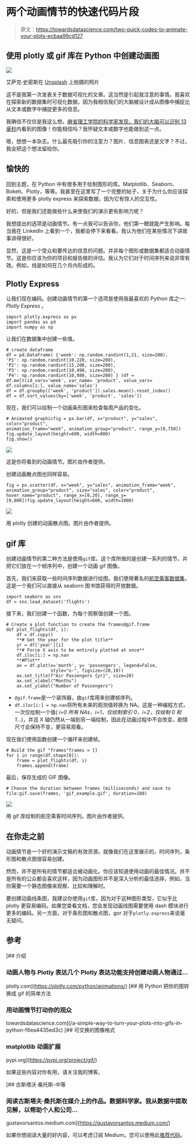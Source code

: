 # 两个动画情节的快速代码片段

> 原文：<https://towardsdatascience.com/two-quick-codes-to-animate-your-plots-ecbaa99cd127>

## 使用 plotly 或 gif 库在 Python 中创建动画图

![](img/77e8788dfe2dfb11ce937ca568c48c52.png)

艾萨克·史密斯在 [Unsplash](https://unsplash.com/s/photos/line-chart?utm_source=unsplash&utm_medium=referral&utm_content=creditCopyText) 上拍摄的照片

这不是我第一次发表关于数据可视化的文章。这当然是引起我注意的事情。我喜欢在探索新的数据集时可视化数据，因为我相信我们的大脑被设计成从图像中捕捉比从文本或数字中捕捉更多的信息。

我确信不仅仅是我这么想。[麻省理工学院的科学家发现，我们的大脑可以识别 13 毫秒](https://news.mit.edu/2014/in-the-blink-of-an-eye-0116)内看到的图像！你能相信吗？我怀疑文本或数字也能做到这一点。

嗯，想想一本杂志。什么最先吸引你的注意力？图片、信息图表还是文字？不过，我会把这个想法留给你。

## 愉快的

回到主题，在 Python 中有很多用于绘制图形的库。Matplotlib、Seaborn、Bokeh、Plotly，等等。我甚至在这里写了一个完整的帖子，关于为什么你应该探索和使用更多 plotly express 来探索数据，因为它有惊人的交互性。

好的，但是我们还能做些什么来使我们的演示更有影响力呢？

我想提出的选项是动画情节。有一点我可以告诉你，他们第一眼就能产生影响。每当我在 LinkedIn 上看到一个，我都会停下来看看。我认为他们在某些情况下讲故事讲得很好。

显然，这是一个受众和要传达的信息的问题。并非每个图形或数据集都适合动画情节。这是你应该为你的项目和报告做的评估。我认为它们对于时间序列来说非常有效。例如，线是如何在几个月内形成的。

## Plotly Express

让我们现在编码。创建动画情节的第一个选项是使用我最喜欢的 Python 库之一: *Plotly Express* 。

```
import plotly.express as px
import pandas as pd
import numpy as np
```

让我们在数据集中创建一些值。

```
# create dataframe
df = pd.DataFrame( {'week': np.random.randint(1,21, size=200),
'P1': np.random.randint(10,220, size=200),
'P2': np.random.randint(15,200, size=200),
'P3': np.random.randint(10,490, size=200),
'P4': np.random.randint(10,980, size=200) } )df = df.melt(id_vars='week', var_name= 'product', value_vars= df.columns[1:], value_name='sales')
df = df.groupby(['week', 'product']).sales.mean().reset_index()
df = df.sort_values(by=['week', 'product', 'sales'])
```

现在，我们可以绘制一个动画条形图来检查每周产品的变化。

```
# Animated graphicfig = px.bar(df, x="product", y="sales", color="product",
animation_frame="week", animation_group="product", range_y=[0,750])
fig.update_layout(height=600, width=800)
fig.show()
```

![](img/4da4f3a75fb6fe42f359d926f585ee3a.png)

这是你将看到的动画情节。图片由作者提供。

创建动画散点图也同样容易。

```
fig = px.scatter(df, x="week", y="sales", animation_frame="week", animation_group="product", size="sales", color="product", hover_name="product", range_x=[0,20], range_y=[0,800])fig.update_layout(height=600, width=1000)
```

![](img/2b15a89d244fe41e85e1c22ada1f5c98.png)

用 plotly 创建的动画散点图。图片由作者提供。

## gif 库

创建动画情节的第二种方法是使用`gif`库。这个库所做的是创建一系列的情节，并把它们放在一个帧序列中，创建一个动画 gif 图像。

首先，我们来获取一些时间序列数据进行绘图。我们使用著名的[航空乘客数据集](https://github.com/mwaskom/seaborn-data/blob/master/flights.csv)，这是一个我们可以直接从 seaborn 图书馆获得的开放数据。

```
import seaborn as sns
df = sns.load_dataset('flights')
```

接下来，我们创建一个函数，为每个观察值创建一个图。

```
# Create a plot function to create the frames@gif.frame
def plot_flights(df, i):
    df = df.copy()
    **# Get the year for the plot title**
    yr = df['year'][i]
    **# Force X axis to be entirely plotted at once**
    df.iloc[i:] = np.nan
    **#Plot**
    ax = df.plot(x='month', y= 'passengers', legend=False, 
                 style="o-", figsize=(20,10))
    ax.set_title(f"Air Passengers {yr}", size=20)
    ax.set_xlabel("Months")
    ax.set_ylabel("Number of Passengers")
```

*   `@gif.frame`是一个装饰器，由`gif`库用来创建帧序列。
*   `df.iloc[i:] = np.nan`将所有未来的观测值转换为 NA。这是一种编程方式，一次仅绘制一个值( *i=0 所有 NAs，i=1，仅绘制索引 0，i=2，仅绘制 0 和 1…*)，并且 X 轴仍然从一端到另一端绘制，因此在动画过程中不会改变。剧情尺寸会保持不变，更容易观看。

现在我们使用函数创建一个循环来创建帧。

```
# Build the gif "frames"frames = []
for i in range(df.shape[0]):
    frame = plot_flights(df, i)
    frames.append(frame)
```

最后，保存生成的 GIF 图像。

```
# Choose the duration between frames (milliseconds) and save to file:gif.save(frames, 'gif_example.gif', duration=180)
```

![](img/03bcfdb7b671958faaf3cc6f9d3915cd.png)

用 gif 库绘制的航空乘客时间序列。图片由作者提供。

## 在你走之前

动画情节是一个好的演示文稿的有效资源。就像我们在这里展示的，时间序列，条形图和散点图很容易创建。

然而，并不是所有的情节都适合被动画化。你应该知道使用动画的最佳情况。并不是所有的公众都会喜欢这样，因为动画图形并不是深入分析的最佳选择，例如，当你需要一个静态图像来观察、比较和理解时。

要创建动画线条图，我建议你使用`gif`库，因为对于这种图形类型，它似乎比 plotly 更容易编码。如果您查看文档，您会发现动画线图需要使用 dash 模块进行更多的编码。另一方面，对于条形图和散点图，gor 对于`plotly.express`来说毫无疑问。

## 参考

[](https://plotly.com/python/animations/) [## 介绍

### 动画人物与 Plotly 表达几个 Plotly 表达功能支持创建动画人物通过…

plotly.com](https://plotly.com/python/animations/) [](/a-simple-way-to-turn-your-plots-into-gifs-in-python-f6ea4435ed3c) [## 用 Python 把你的图转换成 gif 的简单方法

### 用动画情节打动你的观众

towardsdatascience.com](/a-simple-way-to-turn-your-plots-into-gifs-in-python-f6ea4435ed3c) [](https://pypi.org/project/gif/) [## 可交换的图像格式

### matplotlib 动画扩展

pypi.org](https://pypi.org/project/gif/) 

如果这些内容对你有用，请关注我的博客。

[](https://gustavorsantos.medium.com/) [## 古斯塔沃·桑托斯-中等

### 阅读古斯塔夫·桑托斯在媒介上的作品。数据科学家。我从数据中提取见解，以帮助个人和公司…

gustavorsantos.medium.com](https://gustavorsantos.medium.com/) 

如果你想阅读大量的好内容，可以考虑订阅 Medium。您可以使用此[推荐代码](https://gustavorsantos.medium.com/)。